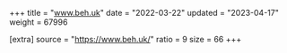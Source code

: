 +++
title = "www.beh.uk"
date = "2022-03-22"
updated = "2023-04-17"
weight = 67996

[extra]
source = "https://www.beh.uk/"
ratio = 9
size = 66
+++
